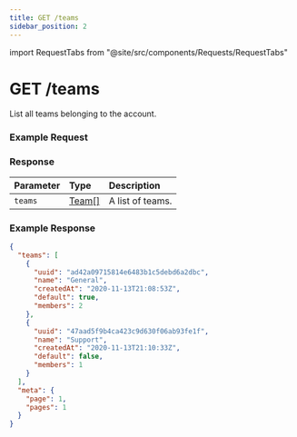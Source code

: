 ```yaml
---
title: GET /teams
sidebar_position: 2
---
```


import RequestTabs from "@site/src/components/Requests/RequestTabs"

# GET /teams

List all teams belonging to the account.

### Example Request

<RequestTabs endpoint='teams_api' request="get_teams"/>

### Response

| Parameter | Type                                       | Description      |
| :-------- | :----------------------------------------- | :--------------- |
| `teams`   | [Team[]](/api/reference/object_types/team) | A list of teams. |


### Example Response

```json title=response.json
{
  "teams": [
    {
      "uuid": "ad42a09715814e6483b1c5debd6a2dbc",
      "name": "General",
      "createdAt": "2020-11-13T21:08:53Z",
      "default": true,
      "members": 2
    },
    {
      "uuid": "47aad5f9b4ca423c9d630f06ab93fe1f",
      "name": "Support",
      "createdAt": "2020-11-13T21:10:33Z",
      "default": false,
      "members": 1
    }
  ],
  "meta": {
    "page": 1,
    "pages": 1
  }
}
``` 